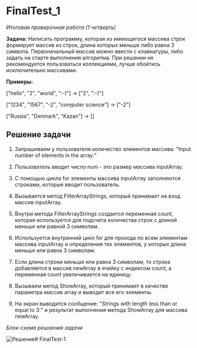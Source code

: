 # FinalTest_1
*Итоговая проверочная работа (1 четверть)*

__Задача:__ Написать программу, которая из имеющегося массива строк формирует массив из строк, длина которых меньше либо равна 3 символа. Первоначальный массив можно ввести с клавиатуры, либо задать на старте выполнения алгоритма. При решении не рекомендуется пользоваться коллекциями, лучше обойтись исключительно массивами.

 __Примеры:__

 ["hello", "2", "world", ":-)"] -> ["2", ":-)"]

 ["1234", "1567", "-2", "computer science"] -> ["-2"]

 ["Russia", "Denmark", "Kazan"] -> []

 ## Решение задачи

1. Запрашиваем у пользователя количество элементов массива: "Input number of elements in the array:"

 2. Пользователь вводит число num - это размер массива inputArray.

 3. С помощью цикла for элементы массива inputArray заполняются строками, которые вводит пользователь.

 4. Вызывается метод FilterArrayStrings, который принимает на вход массив inputArray.

 5. Внутри метода FilterArrayStrings создается переменная count, которая используется для подсчета количества строк с длиной меньше или равной 3 символам.

 6. Используется внутренний цикл for для прохода по всем элементам массива inputArray и определения тех элементов, у которых длина меньше или равна 3 символам.

 7. Если длина строки меньше или равна 3 символам, то строка добавляется в массив newArray в ячейку с индексом count, а переменная count увеличивается на единицу.

 8. Вызываем метод ShowArray, который принимает в качестве параметра массив array и выводит все его элементы.

 9.  На экран выводится сообщение: "Strings with length less than or equal to 3:" и результат выполнения метода ShowArray для массива newArray.
 
*Блок-схема решаения задачи*

 ![Решение](/img/Решение.jpg)# FinalTest-1
